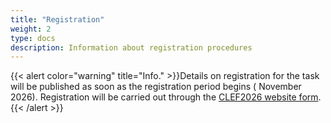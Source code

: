 ```yaml
---
title: "Registration"
weight: 2
type: docs
description: Information about registration procedures
---
```


{{< alert color="warning" title="Info." >}}Details on registration for the task will be published as soon as the registration period begins ( November 2026). Registration will be carried out through the [CLEF2026 website form](https://clef2026.clef-initiative.eu/). {{< /alert >}}

